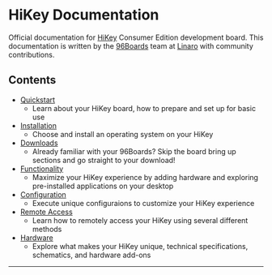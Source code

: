 # HiKey Documentation

Official documentation for [HiKey](https://www.96boards.org/products/ce/hikey/) Consumer Edition development board. This documentation is written by the [96Boards](https://www.96boards.org) team at [Linaro](http://www.linaro.org) with community contributions.

## Contents

- [Quickstart](Quickstart/README.md)
   - Learn about your HiKey board, how to prepare and set up for basic use
- [Installation](Installation/README.md)
   - Choose and install an operating system on your HiKey
- [Downloads](Downloads/README.md)
   - Already familiar with your 96Boards? Skip the board bring up sections and go straight to your download!
- [Functionality](Functionality/README.md)
   - Maximize your HiKey experience by adding hardware and exploring pre-installed applications on your desktop
- [Configuration](Configuration/README.md)
   - Execute unique configuraions to customize your HiKey experience
- [Remote Access](Remote-Access/README.md)
   - Learn how to remotely access your HiKey using several different methods
- [Hardware](Hardware/README.md)
   - Explore what makes your HiKey unique, technical specifications, schematics, and hardware add-ons
   
***
